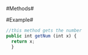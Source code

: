 #Methods#

#Example#

```javascript
//this method gets the number
public int getNum (int x) {
  return x;
  }
  ```
  
